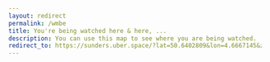 ```yaml
---
layout: redirect
permalink: /wmbe 
title: You're being watched here & here, ...
description: You can use this map to see where you are being watched.
redirect_to: https://sunders.uber.space/?lat=50.6402809&lon=4.6667145&zoom=9
---
```

